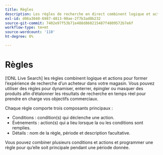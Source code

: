 ```yaml
---
title: Règles
description: Les règles de recherche en direct combinent logique et actions pour façonner l’expérience d’achat.
exl-id: d06a3040-6987-4813-90ae-2f7b3ad0b232
source-git-commit: 7402e97f53b71e488d860215487f4809572b7e6f
workflow-type: tm+mt
source-wordcount: '110'
ht-degree: 0%

---
```


# Règles

[!DNL Live Search] les règles combinent logique et actions pour former l’expérience de recherche d’un acheteur dans votre magasin. Vous pouvez utiliser des règles pour dynamiser, enterrer, épingler ou masquer des produits afin d’étalonner les résultats de recherche en temps réel pour prendre en charge vos objectifs commerciaux.

Chaque règle comporte trois composants principaux :

* Conditions : condition(s) qui déclenche une action.
* Événements : action(s) qui a lieu lorsque la ou les conditions sont remplies.
* Détails : nom de la règle, période et description facultative.

Vous pouvez combiner plusieurs conditions et actions et programmer une règle pour qu’elle soit principale pendant une période donnée.
